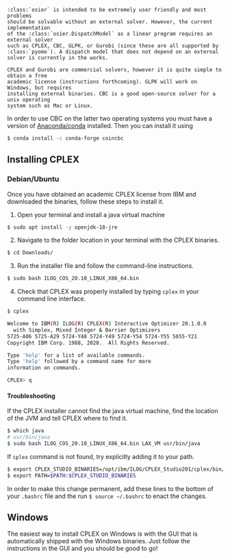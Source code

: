 ```{eval-rst}
:class:`osier` is intended to be extremely user friendly and most problems
should be solvable without an external solver. However, the current implementation
of the :class:`osier.DispatchModel` as a linear program requires an external solver
such as CPLEX, CBC, GLPK, or Gurobi (since these are all supported by :class:`pyomo`). A dispatch model that does not depend on an external solver is currently in the works.

CPLEX and Gurobi are commercial solvers, however it is quite simple to obtain a free
academic license (instructions forthcoming). GLPK will work on Windows, but requires
installing external binaries. CBC is a good open-source solver for a unix operating
system such as Mac or Linux.
 ```
In order to use CBC on the latter two operating systems you must have a version
of [Anaconda/conda](https://www.anaconda.com/products/distribution) installed.
Then you can install it using 

```bash
$ conda install -c conda-forge coincbc
```



## Installing CPLEX

### Debian/Ubuntu

Once you have obtained an academic CPLEX license from IBM and downloaded the binaries,
follow these steps to install it.

1. Open your terminal and install a java virtual machine

```bash
$ sudo apt install -y openjdk-18-jre
```

2. Navigate to the folder location in your terminal with the CPLEX binaries.

```bash
$ cd Downloads/
```

3. Run the installer file and follow the command-line instructions.

```bash
$ sudo bash ILOG_COS_20.10_LINUX_X86_64.bin
```

4. Check that CPLEX was properly installed by typing `cplex` in your command line interface.

```bash
$ cplex

Welcome to IBM(R) ILOG(R) CPLEX(R) Interactive Optimizer 20.1.0.0
  with Simplex, Mixed Integer & Barrier Optimizers
5725-A06 5725-A29 5724-Y48 5724-Y49 5724-Y54 5724-Y55 5655-Y21
Copyright IBM Corp. 1988, 2020.  All Rights Reserved.

Type 'help' for a list of available commands.
Type 'help' followed by a command name for more
information on commands.

CPLEX> q
```

#### Troubleshooting

If the CPLEX installer cannot find the java virtual machine, find the location of the JVM and tell CPLEX where to find it.

```bash
$ which java
# usr/bin/java
$ sudo bash ILOG_COS_20.10_LINUX_X86_64.bin LAX_VM usr/bin/java
```

If `cplex` command is not found, try explicitly adding it to your path.

```bash
$ export CPLEX_STUDIO_BINARIES=/opt/ibm/ILOG/CPLEX_Studio201/cplex/bin/x86-64_linux/
$ export PATH=$PATH:$CPLEX_STUDIO_BINARIES
```
In order to make this change permanent, add these lines to the bottom of your `.bashrc` file and the run `$ source ~/.bashrc` to enact the changes.

## Windows

The easiest way to install CPLEX on Windows is with the GUI that is automatically shipped with the Windows binaries. Just follow the instructions in the GUI and you should be good to go!
